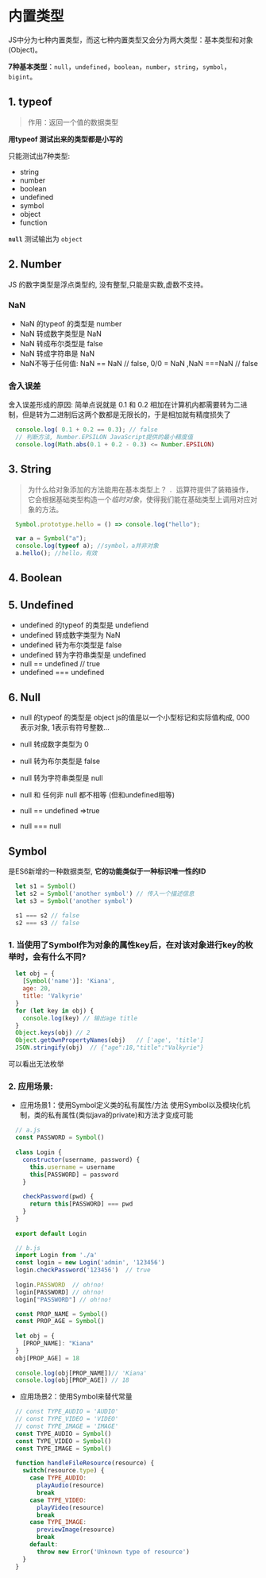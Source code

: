 # 内置类型

JS中分为七种内置类型，而这七种内置类型又会分为两大类型：基本类型和对象(Object)。

**7种基本类型**：```null```，```undefined```，```boolean```，```number```，```string```，```symbol```，```bigint```。

## 1. typeof
> 作用：返回一个值的数据类型  

**用typeof 测试出来的类型都是小写的**

只能测试出7种类型:
* string
* number
* boolean
* undefined
* symbol
* object
* function

**```null```** 测试输出为 ```object```

## 2. Number

JS 的数字类型是浮点类型的, 没有整型,只能是实数,虚数不支持。

### NaN
* NaN 的typeof 的类型是 number
* NaN 转成数字类型是 NaN 
* NaN 转成布尔类型是 false
* NaN 转成字符串是 NaN
* NaN不等于任何值:  NaN == NaN // false, 0/0 = NaN ,NaN ===NaN // false

### 舍入误差
舍入误差形成的原因: 简单点说就是 0.1 和 0.2 相加在计算机内都需要转为二进制，但是转为二进制后这两个数都是无限长的，于是相加就有精度损失了

```js
  console.log( 0.1 + 0.2 == 0.3); // false
  // 判断方法, Number.EPSILON JavaScript提供的最小精度值
  console.log(Math.abs(0.1 + 0.2 - 0.3) <= Number.EPSILON)
```

## 3. String
> 为什么给对象添加的方法能用在基本类型上？
```. ```运算符提供了装箱操作，它会根据基础类型构造一个*临时对象*，使得我们能在基础类型上调用对应对象的方法。

```js
  Symbol.prototype.hello = () => console.log("hello");

  var a = Symbol("a");
  console.log(typeof a); //symbol，a并非对象
  a.hello(); //hello，有效
```


## 4. Boolean

## 5. Undefined
* undefined 的typeof 的类型是 undefiend
* undefined 转成数字类型为 NaN
* undefined 转为布尔类型是 false
* undefined 转为字符串类型是 undefined
* null == undefined // true
* undefined === undefined

## 6. Null
* null 的typeof 的类型是 object
js的值是以一个小型标记和实际值构成, 000 表示对象, 1表示有符号整数...

* null 转成数字类型为 0
* null 转为布尔类型是 false
* null 转为字符串类型是 null
* null 和 任何非 null 都不相等 (但和undefined相等)
* null == undefined =>true
* null === null

## Symbol
是ES6新增的一种数据类型, **它的功能类似于一种标识唯一性的ID**

```js
  let s1 = Symbol()
  let s2 = Symbol('another symbol') // 传入一个描述信息
  let s3 = Symbol('another symbol')
  
  s1 === s2 // false
  s2 === s3 // false
```

### 1. 当使用了Symbol作为对象的属性key后，在对该对象进行key的枚举时，会有什么不同?
```js
  let obj = {
    [Symbol('name')]: 'Kiana',
    age: 20,
    title: 'Valkyrie'
  }
  for (let key in obj) {
    console.log(key) // 输出age title
  }
  Object.keys(obj) // 2
  Object.getOwnPropertyNames(obj)   // ['age', 'title']
  JSON.stringify(obj)  // {"age":18,"title":"Valkyrie"}
```
可以看出无法枚举

### 2. 应用场景:
* 应用场景1：使用Symbol定义类的私有属性/方法
使用Symbol以及模块化机制，类的私有属性(类似java的private)和方法才变成可能  

```js
  // a.js
  const PASSWORD = Symbol()
  
  class Login {
    constructor(username, password) {
      this.username = username
      this[PASSWORD] = password
    }
  
    checkPassword(pwd) {
      return this[PASSWORD] === pwd
    }
  }
  
  export default Login

  // b.js
  import Login from './a'
  const login = new Login('admin', '123456')
  login.checkPassword('123456')  // true
  
  login.PASSWORD  // oh!no!
  login[PASSWORD] // oh!no!
  login["PASSWORD"] // oh!no!
```

```js
  const PROP_NAME = Symbol()
  const PROP_AGE = Symbol()
  
  let obj = {
    [PROP_NAME]: "Kiana"
  }
  obj[PROP_AGE] = 18
  
  console.log(obj[PROP_NAME])// 'Kiana'
  console.log(obj[PROP_AGE]) // 18
```
* 应用场景2：使用Symbol来替代常量
```js
  // const TYPE_AUDIO = 'AUDIO'
  // const TYPE_VIDEO = 'VIDEO'
  // const TYPE_IMAGE = 'IMAGE'
  const TYPE_AUDIO = Symbol()
  const TYPE_VIDEO = Symbol()
  const TYPE_IMAGE = Symbol()
  
  function handleFileResource(resource) {
    switch(resource.type) {
      case TYPE_AUDIO:
        playAudio(resource)
        break
      case TYPE_VIDEO:
        playVideo(resource)
        break
      case TYPE_IMAGE:
        previewImage(resource)
        break
      default:
        throw new Error('Unknown type of resource')
    }
  }
```